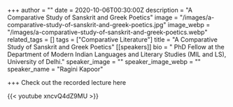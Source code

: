 +++
author = ""
date = 2020-10-06T00:30:00Z
description = "A Comparative Study of Sanskrit and Greek Poetics"
image = "/images/a-comparative-study-of-sanskrit-and-greek-poetics.jpg"
image_webp = "/images/a-comparative-study-of-sanskrit-and-greek-poetics.webp"
related_tags = []
tags = ["Comparative Literature"]
title = "A Comparative Study of Sanskrit and Greek Poetics"
[[speakers]]
bio = " PhD Fellow at the Department of Modern Indian Languages and Literary Studies (MIL and LS), University  of Delhi."
speaker_image = ""
speaker_image_webp = ""
speaker_name = "Ragini Kapoor"

+++
Check out the recorded lecture here

{{< youtube xncvQ4dZ9MU >}}